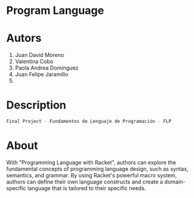 # Program Language
# Autors

<div>
  <ol>
      <li>
        Juan David Moreno
    </li>
    <li>
      Valentina Cobo
    </li>
    <li>
      Paola Andrea Domínguez
    </li>
    <li>
      Juan Felipe Jaramillo
    </li>
    <li>
    </li>
  </ol>
</div>

# Description 
```bash
Final Project - Fundamentos de Lenguaje de Programación - FLP
```
# About

With "Programming Language with Racket", authors can explore the fundamental concepts of programming language design, such as syntax, semantics, and grammar. By using Racket's powerful macro system, authors can define their own language constructs and create a domain-specific language that is tailored to their specific needs.

